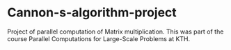 # Cannon-s-algorithm-project
Project of parallel computation of Matrix multiplication. This was part of the course Parallel Computations for Large-Scale Problems at KTH.
